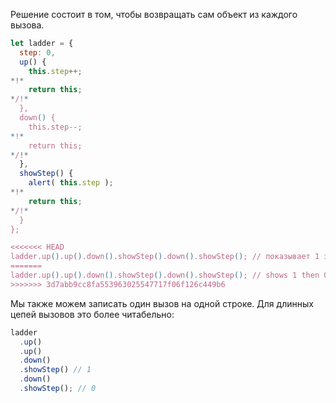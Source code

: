 Решение состоит в том, чтобы возвращать сам объект из каждого вызова.

```js run demo
let ladder = {
  step: 0,
  up() {
    this.step++;
*!*
    return this;
*/!*
  },
  down() {
    this.step--;
*!*
    return this;
*/!*
  },
  showStep() {
    alert( this.step );
*!*
    return this;
*/!*
  }
};

<<<<<<< HEAD
ladder.up().up().down().showStep().down().showStep(); // показывает 1 затем 0
=======
ladder.up().up().down().showStep().down().showStep(); // shows 1 then 0
>>>>>>> 3d7abb9cc8fa553963025547717f06f126c449b6
```

Мы также можем записать один вызов на одной строке. Для длинных цепей вызовов это более читабельно:

```js
ladder
  .up()
  .up()
  .down()
  .showStep() // 1
  .down()
  .showStep(); // 0
```

